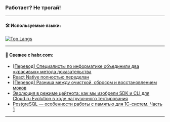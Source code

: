 ### Работает? Не трогай!

---
<!--
#### 🛠️ Technical stack:

![Java](https://img.shields.io/badge/Java-informational?logo=Oracle&style=flat&logoColor=white&color=FF4500)
![Kotlin](https://img.shields.io/badge/Kotlin-informational?logo=Kotlin&style=flat&logoColor=white&color=774D97)
![TS](https://img.shields.io/badge/TypeScript-informational?logo=typeScript&style=flat&logoColor=black&color=017acc)
![Python](https://img.shields.io/badge/Python-informational?logo=Python&style=flat&logoColor=black&color=ffdd54) <br>
![Spring](https://img.shields.io/badge/Spring-informational?logo=Spring&style=flat&logoColor=white&color=6DB33F) 
![SpringBoot](https://img.shields.io/badge/SpringBoot-informational?logo=SpringBoot&style=flat&logoColor=white&color=6DB33F)
![Nest](https://img.shields.io/badge/NestJS-informational?logo=NestJS&style=flat&logoColor=white&color=E0234E) 
![NodeJS](https://img.shields.io/badge/NodeJS-informational?logo=node.js&style=flat&logoColor=white&color=70A760)<br>
![PostgreSQL](https://img.shields.io/badge/PostgreSQL-informational?logo=PostgreSQL&style=flat&logoColor=white&color=DAA520)
![MongoDB](https://img.shields.io/badge/MongoDB-informational?logo=MongoDB&style=flat&logoColor=white&color=870000)
![Apache](https://img.shields.io/badge/Apache-informational?logo=apache&style=flat&logoColor=white&color=f74e28)

___ 
-->

#### 🛠️ Используемые языки:

[![Top Langs](https://github-readme-stats-82jvfl3w3-advtsettinggmailcoms-projects.vercel.app/api/top-langs/?username=zloylis&langs_count=10&hide_title=true&title_color=e6edf3&size_weight=0.5&count_weight=0.5&layout=compact&hide_progress=true&hide_border=true&theme=dracula)](https://github.com/zloylis)

<!---


####  :octocat:&nbsp;&nbsp; Статистика:

![GitHub stats](https://github-readme-stats-u2qms2cxw-advtsettinggmailcoms-projects.vercel.app/api?username=zloylis&show_icons=true&hide_border=true&theme=dracula&title_color=e6edf3&include_all_commits=true&count_private=true&hide_rank=false&hide_title=true&rank_icon=github)
-->
---

#### 💬 Свежее с habr.com:

<!-- BLOG-POST-LIST:START -->
- [[Перевод] Специалисты по информатике объединили два «красивых» метода доказательства](https://habr.com/ru/articles/854350/?utm_source=habrahabr&utm_medium=rss&utm_campaign=854350)
- [React Native полностью переделан](https://habr.com/ru/articles/854348/?utm_source=habrahabr&utm_medium=rss&utm_campaign=854348)
- [[Перевод] Разница между очисткой, сбросом и восстановлением моков](https://habr.com/ru/articles/854336/?utm_source=habrahabr&utm_medium=rss&utm_campaign=854336)
- [Эволюция в режиме цейтнота: как мы изобрели SDK и CLI для Cloud.ru Evolution в ходе нагрузочного тестирования](https://habr.com/ru/companies/cloud_ru/articles/847126/?utm_source=habrahabr&utm_medium=rss&utm_campaign=847126)
- [PostgreSQL — особенности работы с памятью для 1С-систем. Часть 1](https://habr.com/ru/companies/softpoint/articles/854316/?utm_source=habrahabr&utm_medium=rss&utm_campaign=854316)
<!-- BLOG-POST-LIST:END -->

---
